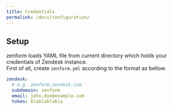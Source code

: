```yaml
---
title: Credentials
permalink: /docs/configuration/
---
```


## Setup

zenform loads YAML file from current directory which holds your credentials of Zendesk instance.  
First of all, create `zenform.yml` according to the format as bellow.

```yaml
zendesk:
  # e.g. zenform.zendesk.com
  subdomain: zenform
  email: john.doe@example.com
  token: blablablabla
```
